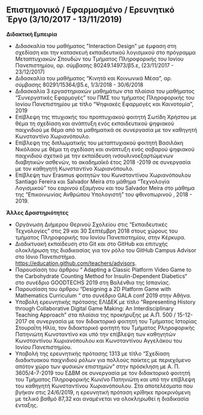 ## Επιστημονικό / Εφαρμοσμένο / Ερευνητικό Έργο (3/10/2017 - 13/11/2019)

**Διδακτική Εμπειρία**
* Διδασκαλία του μαθήματος "Interaction Design" με έμφαση στη σχεδίαση και την κατασκευή εκπαιδευτικού λογισμικού στο πρόγραμμα Μεταπτυχιακών Σπουδών του Τμήματος Πληροφορικής του Ιονίου Πανεπιστημίου, αρ. σύμβασης 80249.14973/β5.ε, (23/11/2017 - 23/12/2017)
* Διδασκαλία του μαθήματος “Κινητά και Κοινωνικά Μέσα”, αρ. σύμβασης 80291/15364/β5.ε, 1/3/2018 - 30/6/2018
* Διδασκαλία 3 εργαστηριακών μαθημάτων στα πλαίσια του μαθήματος “Συνεργατικές Εφαρμογές” του ΠΜΣ του τμήματος Πληροφορικής του Ιονίου Πανεπιστημίου με τίτλο “Ψηφιακές Εφαρμογές και Καινοτομία”, 2019
 * Επίβλεψη της πτυχιακής του προπτυχιακού φοιτητή Σωτίδη Χρήστου με θέμα τη σχεδίαση και ανάπτυξη ενός εκπαιδευτικού ψηφιακού παιχνιδιού με θέμα από τα μαθηματικά σε συνεργασία με τον καθηγητή Κωνσταντίνο Χωριανόπουλο.
* Επίβλεψη της διπλωματικής του μεταπτυχιακού φοιτητή Βασιλάκη Νικόλαου με θέμα τη σχεδίαση και ανάπτυξη ενός σοβαρού ψηφιακού παιχνιδιού σχετικό με την εκπαίδευση ινσουλινοεξαρτώμενων διαβητικών ασθενών, το ακαδημαϊκό έτος 2018 -2019 σε συνεργασία με τον καθηγητή Κωνσταντίνο Χωριανόπουλο.
* Επίβλεψη των Erasmus φοιτητών του Κωνσταντίνου Χωριανόπουλου Santiago Fereira και Salvador Meira στο μάθημα “Τεχνολογία Λογισμικού” του εαρινού εξαμήνου και του Salvador Meira στο μάθημα της “Επικοινωνίας Ανθρώπου Υπολογιστή” του φθινοπωρινού , 2018 - 2019.


**Άλλες Δραστηριότητες**
* Οργάνωση Διήμερου Θερινού Σχολείου στις “Εκπαιδευτικές Τεχνολογίες” στις 29 και 30 Σεπτέμβρη 2018 στους χώρους του τμήματος Πληροφορικής του Ιονίου Πανεπιστημίου, στην Κέρκυρα.
* Διαδικτυακή εκπαίδευση στο Git και στο GitHub και επιτυχής ολοκλήρωση της διαδικασίας για τον ρόλο του GitHub Campus Advisor στο Ιόνιο Πανεπιστήμιο. https://education.github.com/teachers/advisors.
* Παρουσίαση του άρθρου “ Adapting a Classic Platform Video Game to the Carbohydrate Counting Method for Insulin-Dependent Diabetics“ στο συνέδριο GOODTECHS 2019 στη Βαλένθια της Ισπανίας.
* Παρουσίαση του άρθρου “Designing a 2D Platform Game with Mathematics Curriculum  “ στο συνέδριο GALA conf 2019 στην Αθήνα.
* Υποβολή ερευνητικής πρότασης ΕΛΙΔΕΚ με τίτλο  “Representing History through Collaborative Digital Game Making: An Interdisciplinary Teaching Approach” στα πλαίσια της προκήρυξης με Α.Π. 500 / 15-12-2017  σε συνεργασία με τον διδακτορικό φοιτητή του Tμήματος Ιστορίας Στουραΐτη Ηλία, τον διδακτορικό φοιτητή του Tμήματος Pληροφορικής Πατηνιώτη Κωνσταντίνο και υπό την επίβλεψη των καθηγητών Κωνσταντίνου Χωριανόπουλου και Κωνσταντίνου Αγγελάκου του Ιονίου Πανεπιστημίου.
* Υποβολή της ερευνητικής πρότασης 1313 με τίτλο “Σχεδίαση διαδικτυακού παιχνιδιού ρόλων για πολλούς παίκτες με περιεχόμενο απότον χώρο των φυσικών επιστημών” στην πρόσκληση με Α. Π. 3605/4-7-2019 του ΕΔΒΜ σε συνεργασία με τον διδακτορικό φοιτητή του Τμήματος Πληροφορικής Κων/νο Πατηνιώτη και υπό την επίβλεψη του καθηγητή Κωνσταντίνου Χωριανόπουλου. Στα αποτελέσματα που βγήκαν στις 24/6/2019,  η ερευνητική πρόταση κρίθηκε προκρινόμενη με τελικό βαθμό 87,32 και αναμένεται να ολοκληρωθεί η διαδικασία ένταξης.
